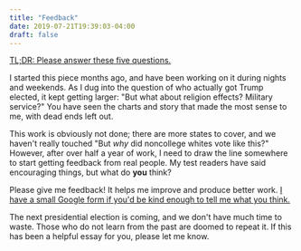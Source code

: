 ```yaml
---
title: "Feedback"
date: 2019-07-21T19:39:03-04:00
draft: false
---
```


[TL;DR: Please answer these five questions.](https://forms.gle/GVBzDjYxRgDm5Saa6)

I started this piece months ago, and have been working on it during nights and weekends.  As I dug into the question of who actually got Trump elected, it kept getting larger: "But what about religion effects?  Military service?"  You have seen the charts and story that made the most sense to me, with dead ends left out.

This work is obviously not done; there are more states to cover, and we haven't really touched "But *why* did noncollege whites vote like this?"  However, after over half a year of work, I need to draw the line somewhere to start getting feedback from real people.  My test readers have said encouraging things, but what do **you** think?

Please give me feedback!  It helps me improve and produce better work.  [I have a small Google form if you'd be kind enough to tell me what you think.](https://forms.gle/GVBzDjYxRgDm5Saa6)

The next presidential election is coming, and we don't have much time to waste.  Those who do not learn from the past are doomed to repeat it.  If this has been a helpful essay for you, please let me know.
